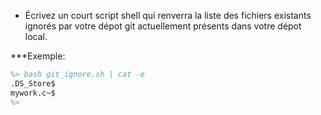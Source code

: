 - Écrivez un court script shell qui renverra la liste des fichiers existants ignorés par
votre dépot git actuellement présents dans votre dépot local. 

***Exemple:
```ps
%> bash git_ignore.sh | cat -e
.DS_Store$
mywork.c~$
%>

